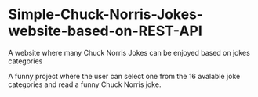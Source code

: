 # Simple-Chuck-Norris-Jokes-website-based-on-REST-API
A website where many Chuck Norris Jokes can be enjoyed based on jokes categories

A funny project where the user can select one from the 16 avalable joke categories and read a funny Chuck Norris joke.
